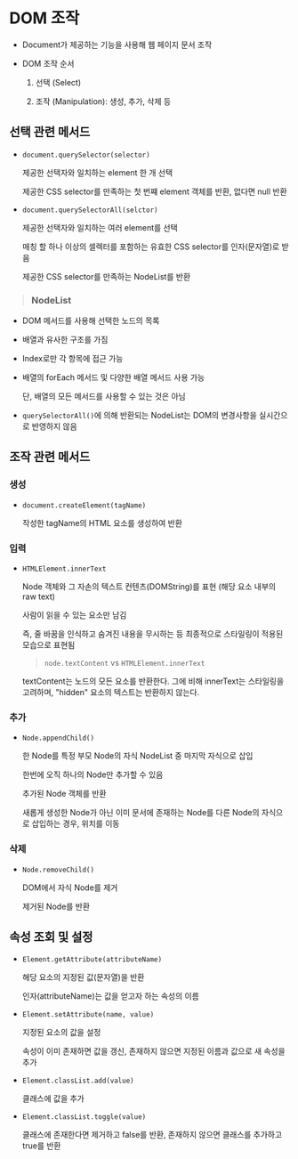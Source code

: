 # DOM 조작

- Document가 제공하는 기능을 사용해 웹 페이지 문서 조작

- DOM 조작 순서

  1. 선택 (Select)

  2. 조작 (Manipulation): 생성, 추가, 삭제 등

## 선택 관련 메서드

- `document.querySelector(selector)`

  제공한 선택자와 일치하는 element 한 개 선택

  제공한 CSS selector를 만족하는 첫 번쨰 element 객체를 반환, 없다면 null 반환

- `document.querySelectorAll(selctor)`

  제공한 선택자와 일치하는 여러 element를 선택

  매칭 할 하나 이상의 셀렉터를 포함하는 유효한 CSS selector를 인자(문자열)로 받음

  제공한 CSS selector를 만족하는 NodeList를 반환

> ### NodeList

  - DOM 메서드를 사용해 선택한 노드의 목록

  - 배열과 유사한 구조를 가짐

  - Index로만 각 항목에 접근 가능

  - 배열의 forEach 메서드 및 다양한 배열 메서드 사용 가능

    단, 배열의 모든 메서드를 사용할 수 있는 것은 아님

  - `querySelectorAll()`에 의해 반환되는 NodeList는 DOM의 변경사항을 실시간으로 반영하지 않음

## 조작 관련 메서드

### 생성

- `document.createElement(tagName)`

  작성한 tagName의 HTML 요소를 생성하여 반환

### 입력

- `HTMLElement.innerText`

  Node 객체와 그 자손의 텍스트 컨텐츠(DOMString)를 표현 (해당 요소 내부의 raw text)

  사람이 읽을 수 있는 요소만 남김

  즉, 줄 바꿈을 인식하고 숨겨진 내용을 무시하는 등 최종적으로 스타일링이 적용된 모습으로 표현됨

  > `node.textContent` vs `HTMLElement.innerText`

    textContent는 노드의 모든 요소를 반환한다. 그에 비해 innerText는 스타일링을 고려하며, "hidden" 요소의 텍스트는 반환하지 않는다.

### 추가

- `Node.appendChild()`

  한 Node를 특정 부모 Node의 자식 NodeList 중 마지막 자식으로 삽입

  한번에 오직 하나의 Node만 추가할 수 있음

  추가된 Node 객체를 반환

  새롭게 생성한 Node가 아닌 이미 문서에 존재하는 Node를 다른 Node의 자식으로 삽입하는 경우, 위치를 이동

### 삭제

- `Node.removeChild()`

  DOM에서 자식 Node를 제거

  제거된 Node를 반환

## 속성 조회 및 설정

- `Element.getAttribute(attributeName)`

  해당 요소의 지정된 값(문자열)을 반환

  인자(attributeName)는 값을 얻고자 하는 속성의 이름

- `Element.setAttribute(name, value)`

  지정된 요소의 값을 설정

  속성이 이미 존재하면 값을 갱신, 존재하지 않으면 지정된 이름과 값으로 새 속성을 추가

- `Element.classList.add(value)`

  클래스에 값을 추가

- `Element.classList.toggle(value)`

  클래스에 존재한다면 제거하고 false를 반환, 존재하지 않으면 클래스를 추가하고 true를 반환